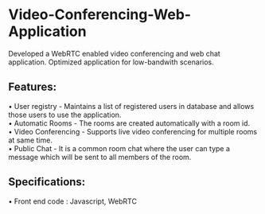# Video-Conferencing-Web-Application
Developed a WebRTC enabled video conferencing and web chat application.
Optimized application for low-bandwith scenarios.

## Features:
• User registry - Maintains a list of registered users in database and allows those users to use the application.              
• Automatic Rooms - The rooms are created automatically with a room id.                                             
• Video Conferencing - Supports live video conferencing for multiple rooms at same time.                                           
• Public Chat - It is a common room chat where the user can type a message which will be sent to all members of the room.
	
## Specifications:
• Front end code : Javascript, WebRTC
